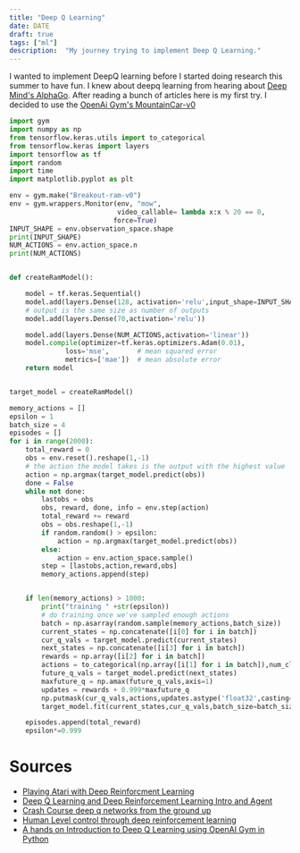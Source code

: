 ```yaml
---
title: "Deep Q Learning"
date: DATE
draft: true
tags: ["ml"]
description:  "My journey trying to implement Deep Q Learning."
---
```

I wanted to implement DeepQ learning before I started doing research this summer to have fun. I knew about deepq learning from hearing about [Deep Mind's AlphaGo](https://deepmind.com/research/case-studies/alphago-the-story-so-far). After reading a bunch of articles here is my first try. I decided to use the [OpenAi Gym's MountainCar-v0](https://gym.openai.com/envs/MountainCar-v0/)

```python 
import gym
import numpy as np
from tensorflow.keras.utils import to_categorical
from tensorflow.keras import layers
import tensorflow as tf
import random
import time
import matplotlib.pyplot as plt

env = gym.make("Breakout-ram-v0")
env = gym.wrappers.Monitor(env, "mow",
                           video_callable= lambda x:x % 20 == 0,
                          force=True)
INPUT_SHAPE = env.observation_space.shape
print(INPUT_SHAPE)
NUM_ACTIONS = env.action_space.n
print(NUM_ACTIONS)


def createRamModel(): 

    model = tf.keras.Sequential()
    model.add(layers.Dense(128, activation='relu',input_shape=INPUT_SHAPE))
    # output is the same size as number of outputs
    model.add(layers.Dense(70,activation='relu'))

    model.add(layers.Dense(NUM_ACTIONS,activation='linear'))
    model.compile(optimizer=tf.keras.optimizers.Adam(0.01),
              loss='mse',       # mean squared error
              metrics=['mae'])  # mean absolute error
    return model


target_model = createRamModel()

memory_actions = []
epsilon = 1
batch_size = 4
episodes = []
for i in range(2000):
    total_reward = 0
    obs = env.reset().reshape(1,-1)
    # the action the model takes is the output with the highest value
    action = np.argmax(target_model.predict(obs))
    done = False
    while not done:
        lastobs = obs
        obs, reward, done, info = env.step(action)
        total_reward += reward
        obs = obs.reshape(1,-1)
        if random.random() > epsilon:
            action = np.argmax(target_model.predict(obs))
        else:
            action = env.action_space.sample()
        step = [lastobs,action,reward,obs]
        memory_actions.append(step)


    if len(memory_actions) > 1000:
        print("training " +str(epsilon))
        # do training once we've sampled enough actions
        batch = np.asarray(random.sample(memory_actions,batch_size))
        current_states = np.concatenate([i[0] for i in batch])
        cur_q_vals = target_model.predict(current_states)
        next_states = np.concatenate([i[3] for i in batch])
        rewards = np.array([i[2] for i in batch])
        actions = to_categorical(np.array([i[1] for i in batch]),num_classes=NUM_ACTIONS)
        future_q_vals = target_model.predict(next_states)
        maxfuture_q = np.amax(future_q_vals,axis=1)
        updates = rewards + 0.999*maxfuture_q
        np.putmask(cur_q_vals,actions,updates.astype('float32',casting='same_kind'))
        target_model.fit(current_states,cur_q_vals,batch_size=batch_size)

    episodes.append(total_reward)
    epsilon*=0.999
```

# Sources
- [Playing Atari with Deep Reinforcment Learning](https://arxiv.org/pdf/1312.5602.pdf)
- [Deep Q Learning and Deep Reinforcement Learning Intro and Agent](https://pythonprogramming.net/deep-q-learning-dqn-reinforcement-learning-python-tutorial/)
- [Crash Course deep q networks from the ground up](https://towardsdatascience.com/qrash-course-deep-q-networks-from-the-ground-up-1bbda41d3677)
- [Human Level control through deep reinforcement learning](https://web.stanford.edu/class/psych209/Readings/MnihEtAlHassibis15NatureControlDeepRL.pdf)
- [A hands on Introduction to Deep Q Learning using OpenAI Gym in Python](https://www.analyticsvidhya.com/blog/2019/04/introduction-deep-q-learning-python/)